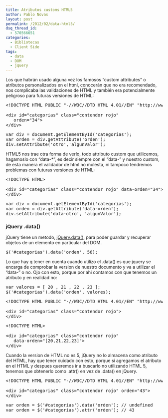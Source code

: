 ```yaml
---
title: Atributos customs HTML5
author: Pablo Novas
layout: post
permalink: /2012/02/data-html5/
dsq_thread_id:
  - 570566651
categories:
  - Bibliotecas
  - Client Side
tags:
  - data
  - DOM
  - jquery
---
```

Los que habrán usado alguna vez los famosos &#8220;custom attributes&#8221; o atributos personalizados en el html, conocerán que no era recomendado, nos complicaba las validaciones de HTML y también era potencialmente peligroso para futuras versiones de HTML:

<pre class="brush: xml; highlight: [1]; title: HTML; notranslate" title="HTML">&lt;!DOCTYPE HTML PUBLIC "-//W3C//DTD HTML 4.01//EN" "http://www.w3.org/TR/html4/strict.dtd"&gt;

&lt;div id="categorias" class="contendor rojo" 
   orden="34"&gt;
&lt;/div&gt;
</pre>

<pre class="brush: jscript; title: Javascript; notranslate" title="Javascript">var div = document.getElementById('categorias');
var orden = div.getAttribute('orden');
div.setAttribute('otro','algunValor');
</pre>

HTML5 nos trae otra forma de verlo, todo attributo custom que utilicemos, hagamoslo con &#8220;data-*&#8221;, es decir siempre con el &#8220;data-&#8221; y nuestro custom, de esta manera el validador de html no molesta, ni tampoco tendremos problemas con futuras versiones de HTML:

<pre class="brush: xml; highlight: [1]; title: HTML; notranslate" title="HTML">&lt;!DOCTYPE HTML&gt;

&lt;div id="categorias" class="contendor rojo" data-orden="34"&gt;
&lt;/div&gt;
</pre>

<pre class="brush: jscript; title: Javascript; notranslate" title="Javascript">var div = document.getElementById('categorias');
var orden = div.getAttribute('data-orden');
div.setAttribute('data-otro', 'algunValor');
</pre>

### jQuery .data()

jQuery tiene un metodo, <a href="http://api.jquery.com/jQuery.data/" title="jQuery.data()" target="_blank">jQuery.data()</a>, para poder guardar y recuperar objetos de un elemento en particular del DOM.

<pre class="brush: jscript; title: ; notranslate" title="">$('#categorias').data('orden', 56);
</pre>

Lo que hay q tener en cuenta cuando utilizo el .data() es que jquery se encarga de comprobar la version de nuestro documento y va a utilizar el &#8220;data-&#8221; o no. Ojo con esto, porque por ahi contamos con que tenemos un atributo y en realidad no:

<pre class="brush: jscript; title: Javascript; notranslate" title="Javascript">var valores = [ 20 , 21 , 22 , 23 ];
$('#categorias').data('orden', valores);
</pre>

<pre class="brush: xml; highlight: [1]; title: HTML; notranslate" title="HTML">&lt;!DOCTYPE HTML PUBLIC "-//W3C//DTD HTML 4.01//EN" "http://www.w3.org/TR/html4/strict.dtd"&gt;

&lt;div id="categorias" class="contendor rojo"&gt;
&lt;/div&gt;
</pre>

<pre class="brush: xml; highlight: [0,1]; title: HTML; notranslate" title="HTML">&lt;!DOCTYPE HTML&gt;

&lt;div id="categorias" class="contendor rojo" 
   data-orden="[20,21,22,23]"&gt;
&lt;/div&gt;
</pre>

Cuando la version de HTML no es 5, jQuery no lo almacena como atributo del HTML, hay que tener cuidado con esto, porque si agregamos el atributo en el HTML y despues queremos ir a buscarlo no utilizando HTML 5, tenemos que obtenerlo como .attr() en vez de .data() en jQuery.

<pre class="brush: xml; highlight: [1]; title: HTML; notranslate" title="HTML">&lt;!DOCTYPE HTML PUBLIC "-//W3C//DTD HTML 4.01//EN" "http://www.w3.org/TR/html4/strict.dtd"&gt;

&lt;div id="categorias" class="contendor rojo" orden="43"&gt;
&lt;/div&gt;
</pre>

<pre class="brush: jscript; title: Javascript; notranslate" title="Javascript">var orden = $('#categorias').data('orden'); // undefined
var orden = $('#categorias').attr('orden'); // 43
</pre>